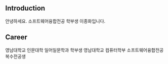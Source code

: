 ## Introduction
안녕하세요. 소프트웨어융합전공 학부생 이종화입니다.

## Career
영남대학교 인문대학 일어일문학과 학부생
영남대학교 컴퓨터학부 소프트웨어융합전공 복수전공생

